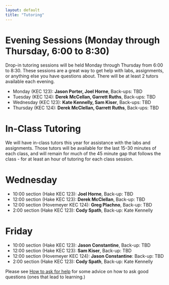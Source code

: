 ```yaml
---
layout: default
title: "Tutoring"
---
```


# Evening Sessions (Monday through Thursday, 6:00 to 8:30)
Drop-in tutoring sessions will be held Monday through Thursday from 6:00 to 8:30.  These sessions are a great way to get help with labs, assignments, or anything else you have questions about.  There will be at least 2 tutors available each evening.

* Monday    (KEC 123): **Jason Porter, Joel Horne**, Back-ups: TBD
* Tuesday   (KEC 124): **Derek McCellan, Garrett Ruths**, Back-ups: TBD
* Wednesday (KEC 123): **Kate Kennelly, Sam Kiser**, Back-ups: TBD
* Thursday  (KEC 124): **Derek McClellan, Garrett Ruths**, Back-ups: TBD


# In-Class Tutoring
We will have in-class tutors this year for assistance with the labs and assignments.  Those tutors will be available for the last 15-30 minutes of each class, and will remain for much of the 45 minute gap that follows the class - for at least an hour of tutoring for each class session.

# Wednesday
* 10:00 section (Hake KEC 123): **Joel Horne**, Back-up: TBD
* 12:00 section (Hake KEC 123): **Derek McClellan**, Back-up: TBD
* 12:00 section (Hovemeyer KEC 124): **Greg Plachno**, Back-up: TBD
*  2:00 section (Hake KEC 123): **Cody Spath**, Back-up: Kate Kennelly

# Friday
* 10:00 section (Hake KEC 123): **Jason Constantine**, Back-up: TBD
* 12:00 section (Hake KEC 123): **Sam Kiser**, Back-up: TBD
* 12:00 section (Hovemeyer KEC 124): **Jason Constantine**: Back-up: TBD
*  2:00 section (Hake KEC 123): **Cody Spath**, Back-up: Kate Kennelly

Please see [How to ask for help](http://faculty.ycp.edu/~dhovemey/askingForHelp.html) for some advice on how to ask good questions (ones that lead to learning.)
